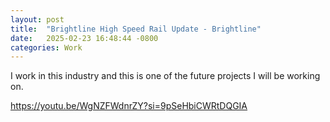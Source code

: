 ```yaml
---
layout: post
title:  "Brightline High Speed Rail Update - Brightline"
date:   2025-02-23 16:48:44 -0800
categories: Work
---
```


 I work in this industry and this is one of the future projects I will be working on. 
 
 https://youtu.be/WgNZFWdnrZY?si=9pSeHbiCWRtDQGIA

